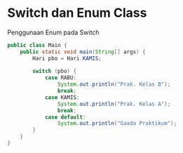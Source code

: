 # Switch dan Enum Class


<div class="grid grid-cols-1 gap-4">

<div v-click="1" class="">

Penggunaan Enum pada Switch

```java
public class Main {
    public static void main(String[] args) {
        Hari pbo = Hari.KAMIS;
        
        switch (pbo) {
            case RABU:
                System.out.println("Prak. Kelas B");
                break;
            case KAMIS:
                System.out.println("Prak. Kelas A");
                break;
            case default:
                System.out.println("Gaada Praktikum");
        }
    }
}
```

</div>
</div>
